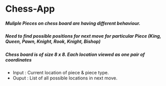# Chess-App

##### Muliple Pieces on chess board are having different behaviour.

##### Need to find possible positions for next move for particular Piece (King, Queen, Pawn, Knight, Rook, Knight, Bishop)

##### Chess board is of size 8 x 8. Each location viewed as one pair of coordinates
* Input : Current location of piece & piece type.
* Ouput : List of all possible locations in next move.
